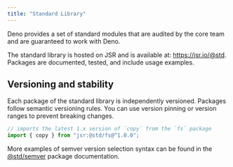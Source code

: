 ```yaml
---
title: "Standard Library"
---
```


Deno provides a set of standard modules that are audited by the core team and
are guaranteed to work with Deno.

The standard library is hosted on JSR and is available at: https://jsr.io/@std.
Packages are documented, tested, and include usage examples.

## Versioning and stability

Each package of the standard library is independently versioned. Packages follow
semantic versioning rules. You can use version pinning or version ranges to
prevent breaking changes.

```typescript
// imports the latest 1.x version of `copy` from the `fs` package
import { copy } from "jsr:@std/fs@^1.0.0";
```

More examples of semver version selection syntax can be found in the
[@std/semver](https://jsr.io/@std/semver) package documentation.
